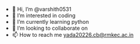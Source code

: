 - 👋 Hi, I’m @varshith0531
- 👀 I’m interested in coding
- 🌱 I’m currently learning python
- 💞️ I’m looking to collaborate on 
- 📫 How to reach me yada20226.cb@rmkec.ac.in

<!---
varshith0531/varshith0531 is a ✨ special ✨ repository because its `README.md` (this file) appears on your GitHub profile.
You can click the Preview link to take a look at your changes.
--->
